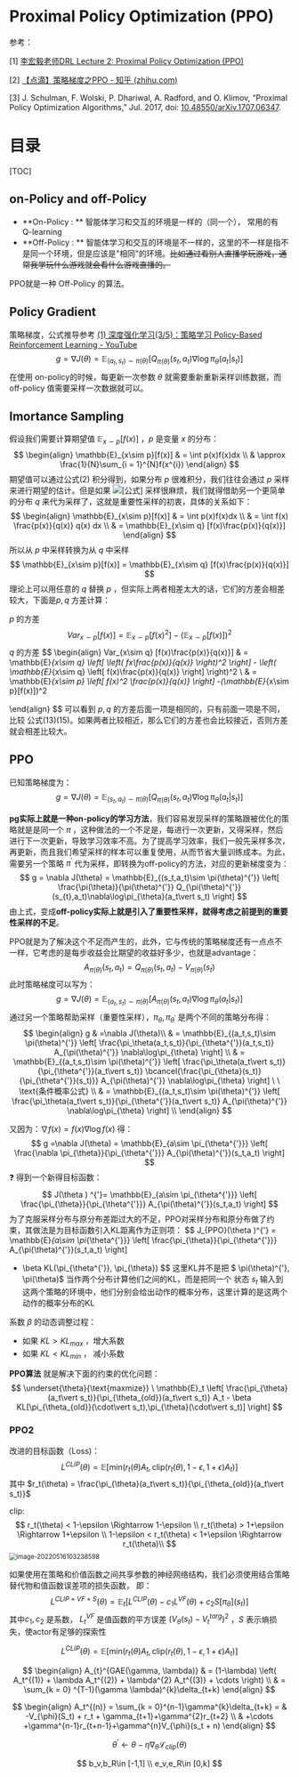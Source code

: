 # Proximal Policy Optimization (PPO)

参考：

[1] [李宏毅老师DRL Lecture 2: Proximal Policy Optimization (PPO)](https://link.zhihu.com/?target=https%3A//www.youtube.com/watch%3Fv%3DOAKAZhFmYoI%26index%3D2%26list%3DPLJV_el3uVTsODxQFgzMzPLa16h6B8kWM_)

[2] [【点滴】策略梯度之PPO - 知乎 (zhihu.com)](https://zhuanlan.zhihu.com/p/43114711)

[3] J. Schulman, F. Wolski, P. Dhariwal, A. Radford, and O. Klimov, “Proximal Policy Optimization Algorithms,” Jul. 2017, doi: [10.48550/arXiv.1707.06347](https://doi.org/10.48550/arXiv.1707.06347).



# 目录

[TOC]

## on-Policy and off-Policy

- **On-Policy : ** 智能体学习和交互的环境是一样的（同一个）， 常用的有 Q-learning
- **Off-Policy : ** 智能体学习和交互的环境是不一样的，这里的不一样是指不是同一个环境，但是应该是"相同"的环境。~~比如通过看别人直播学玩游戏，通常我学玩什么游戏就会看什么游戏直播的。~~

PPO就是一种 Off-Policy 的算法。



## Policy Gradient

策略梯度，公式推导参考 [(1) 深度强化学习(3/5)：策略学习 Policy-Based Reinforcement Learning - YouTube](https://www.youtube.com/watch?v=qI0vyfR2_Rc&list=PLvOO0btloRnsiqM72G4Uid0UWljikENlU&index=3&ab_channel=ShusenWang)
$$
g = \nabla J(\theta)
= \mathbb{E}_{(a_t,s_t)\sim \pi(\theta)}[Q_{\pi(\theta)}(s_{t},a_t)\nabla\log\pi_{\theta}(a_t\vert s_t)]
$$
在使用 on-policy的时候，每更新一次参数 $\theta$ 就需要重新重新采样训练数据，而 off-policy 值需要采样一次数据就可以。

 



## Imortance Sampling

假设我们需要计算期望值 $\mathbb{E}_{x\sim p}[f(x)]$ ，$p$ 是变量 $x$ 的分布：
$$
\begin{align}
\mathbb{E}_{x\sim p}[f(x)]  
& = \int p(x)f(x)dx  \\
& \approx \frac{1}{N}\sum_{i = 1}^{N}f(x^{i})
\end{align}
$$
期望值可以通过公式(2) 积分得到，如果分布 $p$ 很难积分，我们往往会通过 $p$ 采样来进行期望的估计。但是如果 ![[公式]](https://www.zhihu.com/equation?tex=p) 采样很麻烦，我们就得借助另一个更简单的分布 $q$ 来代为采样了，这就是重要性采样的初衷，具体的关系如下：
$$
\begin{align}
\mathbb{E}_{x\sim p}[f(x)]
& = \int p(x)f(x)dx  \\
& = \int f(x) \frac{p(x)}{q(x)} q(x) dx \\
& = \mathbb{E}_{x\sim q} [f(x)\frac{p(x)}{q(x)}]
\end{align}
$$
所以从 $p$ 中采样转换为从 $q$ 中采样
$$
\mathbb{E}_{x\sim p}[f(x)] = \mathbb{E}_{x\sim q} [f(x)\frac{p(x)}{q(x)}]
$$
理论上可以用任意的 $q$ 替换 $p$ ，但实际上两者相差太大的话，它们的方差会相差较大，下面是$p,q$ 方差计算：

$p$ 的方差
$$
Var_{x\sim p}[f(x)] = \mathbb{E}_{x\sim p}[f(x)^2] 
-(\mathbb{E}_{x\sim p}[f(x)])^2
$$
$q$ 的方差
$$
\begin{align}
Var_{x\sim q} [f(x)\frac{p(x)}{q(x)}] 
& = \mathbb{E}_{x\sim q} 
	\left[ 
		\left(
			fx\frac{p(x)}{q(x)}
		\right)^2
	\right] 
	- \left( 
	  	\mathbb{E}_{x\sim q}
	  	\left[
	  		f(x)\frac{p(x)}{q(x)}
	  	\right]
	  \right)^2 \\
& = \mathbb{E}_{x\sim p}
	\left[
		f(x)^2 \frac{p(x)}{q(x)}
	\right]
	-(\mathbb{E}_{x\sim p}[f(x)])^2

\end{align}
$$
 可以看到 $p, q$ 的方差后面一项是相同的，只有前面一项是不同， 比较 公式(13)(15)。如果两者比较相近，那么它们的方差也会比较接近，否则方差就会相差比较大。





## PPO

已知策略梯度为：
$$
g = \nabla J(\theta)
= \mathbb{E}_{(s_t,a_t)\sim \pi(\theta)}[Q_{\pi(\theta)}
(s_{t},a_t)\nabla\log\pi_{\theta}(a_t \vert s_t)]
$$

**pg实际上就是一种on-policy的学习方法**，我们容易发现采样的策略跟被优化的策略就是是同一个 $\pi$ ，这种做法的一个不足是，每进行一次更新，又得采样，然后进行下一次更新，导致学习效率不高。为了提高学习效率，我们一般先采样多次，再更新，而且我们希望采样的样本可以重复使用，从而节省大量训练成本。为此，需要另一个策略 $\pi ^{'}$ 代为采样，即转换为off-policy的方法，对应的更新梯度变为：
$$
g = \nabla J(\theta)
= \mathbb{E}_{(s_t,a_t)\sim \pi(\theta)^{'}}
\left[
	\frac{\pi(\theta)}{\pi(\theta)^{'}} 
	Q_{\pi(\theta)^{'}}(s_{t},a_t)\nabla\log\pi_{\theta}(a_t\vert s_t)
\right]
$$
由上式，变成**off-policy实际上就是引入了重要性采样，就得考虑之前提到的重要性采样的不足**。



PPO就是为了解决这个不足而产生的，此外，它与传统的策略梯度还有一点点不一样，它考虑的是每步收益会比期望的收益好多少，也就是advantage：
$$
A_{\pi(\theta)}(s_t,a_t)
= Q_{\pi(\theta)}(s_t,a_t)-V_{\pi(\theta)}(s_t)
$$
此时策略梯度可以写为：
$$
g =\nabla J(\theta) = \mathbb{E}_{(a_t,s_t)\sim \pi(\theta)}
[A_{\pi(\theta)}(s_t, a_t)\nabla\log\pi_{\theta}(a_t\vert s_t)]
$$
通过另一个策略帮助采样（重要性采样），$\pi_{\theta}, \pi_{\theta^{'}}$ 是两个不同的策略分布得：
$$
\begin{align}
g & =\nabla J(\theta)\\
 & = \mathbb{E}_{(a_t,s_t)\sim \pi(\theta)^{'}}
\left[
	\frac{\pi_\theta(a_t,s_t)}{\pi_{\theta^{'}}(a_t,s_t)} A_{\pi(\theta)^{'}}
	\nabla\log\pi_{\theta}
\right] \\
& = \mathbb{E}_{(a_t,s_t)\sim \pi(\theta)^{'}}
\left[
	\frac{\pi_\theta(a_t\vert s_t)}{\pi_{\theta^{'}}(a_t\vert s_t)} 
	\bcancel{\frac{\pi_{\theta}(s_t)}{\pi_{\theta^{'}}(s_t)}}
	A_{\pi(\theta)^{'}}
	\nabla\log\pi_{\theta}
\right]  \ \ \text{条件概率公式}  \\   
& = \mathbb{E}_{(a_t,s_t)\sim \pi(\theta)^{'}}
\left[
	\frac{\pi_\theta(a_t\vert s_t)}{\pi_{\theta^{'}}(a_t\vert s_t)} 
	A_{\pi(\theta)^{'}}
	\nabla\log\pi_{\theta}
\right]   \\  
\end{align}
$$




又因为：$\nabla f(x)=f(x)\nabla\log f(x)$  得：
$$
g =\nabla J(\theta) = \mathbb{E}_{a\sim \pi_{\theta^{'}}}
\left[
	\frac{\nabla \pi_{\theta}}{\pi_{\theta^{'}}} A_{\pi(\theta)^{'}}(s_t,a_t)
\right]
$$
:question: 得到一个新得目标函数：
$$
J(\theta ) ^{'}=
\mathbb{E}_{a\sim \pi_{\theta^{'}}}
\left[
	\frac{\pi_{\theta}}{\pi_{\theta^{'}}} A_{\pi(\theta)^{'}}(s_t,a_t)
\right]
$$
为了克服采样分布与原分布差距过大的不足，PPO对采样分布和原分布做了约束，其做法是为目标函数引入KL距离作为正则项：
$$
J_{PPO}(\theta )^{'} =
\mathbb{E}_{a\sim \pi_{\theta^{'}}}
\left[
	\frac{\pi_{\theta}}{\pi_{\theta^{'}}} A_{\pi(\theta)^{'}}(s_t,a_t)
\right]
- \beta KL(\pi_{\theta^{'}}, \pi_{\theta})
$$
这里KL并不是把 $ \pi(\theta)^{'}, \pi(\theta)$  当作两个分布计算他们之间的KL，而是把同一个 状态 $s_t$ 输入到这两个策略的环境中，他们分别会给出动作的概率分布，这里计算的是这两个动作的概率分布的KL

系数 $\beta$ 的动态调整过程：

- 如果 $KL > KL_{max}$ ，增大系数
- 如果 $KL<KL_{min}$ ， 减小系数

 

**PPO算法** 就是解决下面的约束的优化问题：
$$
\underset{\theta}{\text{maxmize}} \ 
\mathbb{E}_t
\left[
	\frac{\pi_{\theta}(a_t\vert s_t)}{\pi_{\theta_{old}}(a_t\vert s_t)}
	A_t - \beta KL[\pi_{\theta_{old}}(\cdot\vert s_t),\pi_{\theta}(\cdot\vert s_t)]
\right]
$$


### PPO2

改进的目标函数（Loss)：
$$
L^{CLIP}(\theta)=
\mathbb{E}[\text{min}(r_t(\theta)A_t,
\text{clip}(r_t(\theta),1-\epsilon, 1+\epsilon)A_t)]
$$
其中 $r_t(\theta) = \frac{\pi_{\theta}(a_t\vert s_t)}{\pi_{\theta_{old}}(a_t\vert s_t)}$ 

clip:
$$
r_t(\theta) < 1-\epsilon \Rightarrow 1-\epsilon \\
r_t(\theta) > 1+\epsilon \Rightarrow 1+\epsilon \\
1-\epsilon <  r_t(\theta) < 1+\epsilon \Rightarrow r_t(\theta)\\
$$
<img src="https://kinvy-images.oss-cn-beijing.aliyuncs.com/Images/image-20220516103238598.png" alt="image-20220516103238598" style="zoom:80%;" />

如果使用在策略和价值函数之间共享参数的神经网络结构，我们必须使用结合策略替代物和值函数误差项的损失函数， 即：
$$
L^{CLIP+VF+S}(\theta) 
= \mathbb{E}_t[
L^{CLIP}(\theta)-c_1L^{VF}(\theta)+c_2S[\pi_{\theta}](s_t)
]
$$
其中$c_1, c_2$ 是系数，  $L_t^{VF}$ 是值函数的平方误差 $(V_{\theta}(s_t)-V_t^{targ})^2$ ，$S$ 表示熵损失，使actor有足够的探索性



$$
L^{CLIP}(\theta)=
\mathbb{E}[\text{min}(r_t(\theta)A_t,
\text{clip}(r_t(\theta),1-\epsilon, 1+\epsilon)A_t)]
$$



$$
\begin{align}
A_{t}^{GAE(\gamma, \lambda)} 
& = (1-\lambda) \left( A_t^{(1)} + \lambda A_t^{(2)} + \lambda^{2} A_t^{(3)} + \cdots \right) \\
& = \sum_{k = 0} ^{T-1}(\gamma \lambda)^{k}\delta_{t+k}
\end{align}
$$

$$
\begin{align}
A_t^{(n)} = \sum_{k = 0}^{n-1}\gamma^{k}\delta_{t+k} 
=  & -V_{\phi}(S_t) + r_t + \gamma_{t+1}+\gamma^{2}r_{t+2}   \\
& +\cdots +\gamma^{n-1}r_{t+n-1}+\gamma^{n}V_{\phi}(s_t + n)
\end{align}
$$

$$
\theta^{'} \leftarrow \theta - \eta \nabla_{\theta}\mathcal{L}_{clip}(\theta)
$$


$$
b_v,b_R\in [-1,1] \\
e_v,e_R\in [0,k]
$$

